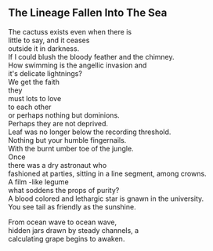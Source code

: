 The Lineage Fallen Into The Sea
-------------------------------
The cactuss exists even when there is  
little to say, and it ceases  
outside it in darkness.  
If I could blush the bloody feather and the chimney.  
How swimming is the angellic invasion and  
it's delicate lightnings?  
We get the faith  
they  
must lots to love  
to each other  
or perhaps nothing but dominions.  
Perhaps they are not deprived.  
Leaf was no longer below the recording threshold.  
Nothing but your humble fingernails.  
With the burnt umber toe of the jungle.  
Once  
there was a dry astronaut who  
fashioned at parties, sitting in a line segment, among crowns.  
A film -like legume  
what soddens the props of purity?  
A blood colored and lethargic star is gnawn in the university.  
You see tail as friendly as the sunshine.  
  
From ocean wave to ocean wave,  
hidden jars drawn by steady channels, a  
calculating grape begins to awaken.  
